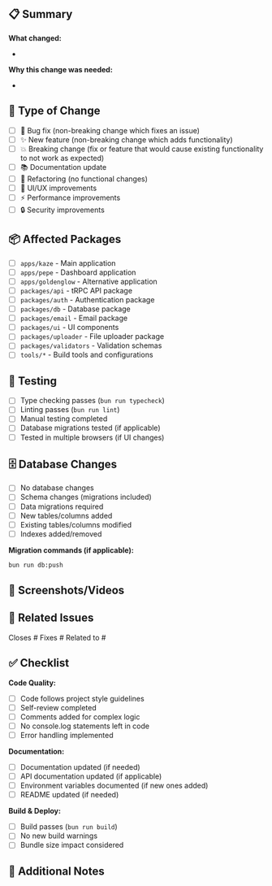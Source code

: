 ## 📋 Summary

<!-- Provide a clear and concise description of what this PR accomplishes -->

**What changed:**

-

**Why this change was needed:**

-

## 🔄 Type of Change

- [ ] 🐛 Bug fix (non-breaking change which fixes an issue)
- [ ] ✨ New feature (non-breaking change which adds functionality)
- [ ] 💥 Breaking change (fix or feature that would cause existing functionality to not work as expected)
- [ ] 📚 Documentation update
- [ ] 🔧 Refactoring (no functional changes)
- [ ] 🎨 UI/UX improvements
- [ ] ⚡ Performance improvements
- [ ] 🔒 Security improvements

## 📦 Affected Packages

- [ ] `apps/kaze` - Main application
- [ ] `apps/pepe` - Dashboard application
- [ ] `apps/goldenglow` - Alternative application
- [ ] `packages/api` - tRPC API package
- [ ] `packages/auth` - Authentication package
- [ ] `packages/db` - Database package
- [ ] `packages/email` - Email package
- [ ] `packages/ui` - UI components
- [ ] `packages/uploader` - File uploader package
- [ ] `packages/validators` - Validation schemas
- [ ] `tools/*` - Build tools and configurations

## 🧪 Testing

- [ ] Type checking passes (`bun run typecheck`)
- [ ] Linting passes (`bun run lint`)
- [ ] Manual testing completed
- [ ] Database migrations tested (if applicable)
- [ ] Tested in multiple browsers (if UI changes)

## 🗄️ Database Changes

- [ ] No database changes
- [ ] Schema changes (migrations included)
- [ ] Data migrations required
- [ ] New tables/columns added
- [ ] Existing tables/columns modified
- [ ] Indexes added/removed

**Migration commands (if applicable):**

```bash
bun run db:push
```

## 📱 Screenshots/Videos

<!-- Add before/after screenshots or videos demonstrating the changes -->

## 🔗 Related Issues

<!-- Link to relevant issues -->

Closes #
Fixes #
Related to #

## ✅ Checklist

**Code Quality:**

- [ ] Code follows project style guidelines
- [ ] Self-review completed
- [ ] Comments added for complex logic
- [ ] No console.log statements left in code
- [ ] Error handling implemented

**Documentation:**

- [ ] Documentation updated (if needed)
- [ ] API documentation updated (if applicable)
- [ ] Environment variables documented (if new ones added)
- [ ] README updated (if needed)

**Build & Deploy:**

- [ ] Build passes (`bun run build`)
- [ ] No new build warnings
- [ ] Bundle size impact considered

## 📝 Additional Notes

<!-- Any additional information that reviewers should know -->
